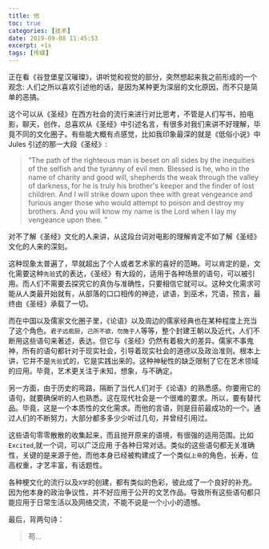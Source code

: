 ```yaml
---
title: 他
toc: true
categories: [技术]
date: 2019-09-08 11:45:53
excerpt: +1s
tags: [传媒]
---
```


正在看《谷登堡星汉璀璨》，讲听觉和视觉的部分，突然想起来我之前形成的一个观念:  人们之所以喜欢引述他的话，是因为某种更为深层的文化原因，而不只是简单的恶搞。



这个可以从《圣经》在西方社会的流行来进行对比思考，不管是人们写书，拍电影，聊天，创作，总喜欢从《圣经》中引述名言，有很多对我们来讲不好理解，毕竟不同的文化圈子。有些能大概有点感觉，比如我印象最深的就是《低俗小说》中 Jules 引述的那一大段《圣经》:

> “The path of the righteous man is beset on all sides by the inequities of the selfish and the tyranny of evil men. Blessed is he, who in the name of charity and good will, shepherds the weak through the valley of darkness, for he is truly his brother's keeper and the finder of lost children. And I will strike down upon thee with great vengeance and furious anger those who would attempt to poison and destroy my brothers. And you will know my name is the Lord when I lay my vengeance upon thee. ”



对不了解《圣经》文化的人来讲，从这段台词对电影的理解肯定不如了解《圣经》文化的人来的深刻。



这种现象太普遍了，早就超出了个人或者艺术家的喜好的范畴。可以肯定的是，文化需要这种`先验`式的表达，《圣经》有大段的，适用于各种场景的语句，可以被引用。而人们不需要去探究它的真伪与准确性，只要相信它就可以。这种文化需求可能从人类最开始就有，从部落的口口相传的神迹，谚语，到巫术，咒语，预言，最终由《圣经》承载了一切。



而在中国以及儒家文化圈子里，《论语》以及周边的儒家经典也在某种程度上充当了这个角色。`君子远庖厨`，`己所不欲，勿施于人`等等，整个封建王朝以及近代，人们不断用这些语句来著述，表达。但它与《圣经》仍然有着极大的差异。儒家不事鬼神，所有的语句都针对于现实社会，引导着现实社会的道德以及政治准则。根本上讲，它并不是`先验`式的，它是实践出来的。这种神秘性的缺乏限制了它在艺术领域的应用。毕竟，艺术更关注于未知，想象，与不确定。



另一方面，由于历史的弯路，隔断了当代人们对于《论语》的熟悉感。你要用它的语句，就要确保听的人也熟悉。这在现代社会是一个很难的要求。所以，要有替代品。毕竟，这是一个本质性的文化需求。而他的言语，则是目前最成功的一个。通过人们的不断努力，大部分都多多少少听过几句，并曾经引用过。



这些语句零零散散的收集起来，而且抛开原来的语境，有很强的适用范围。比如 `Excited`,就一个词，可以广泛应用 于各种日常对话。类似的这些语句都无关准确性，关键的是来源于他，而他本身已经被构建成了一个类似`上帝`的角色，长寿，位高权重，才艺丰富，有话题性。



各种梗文化的流行以及`X学`的创建，都有类似的色彩，彼此成了一个良好的补充。因为他本身的政治争议性，并不好应用于公开的文艺作品。导致所有这些语句都只能应用于日常生活以及网络交流，不能不说是一个小小的遗憾。



最后，背两句诗：

> 苟...









